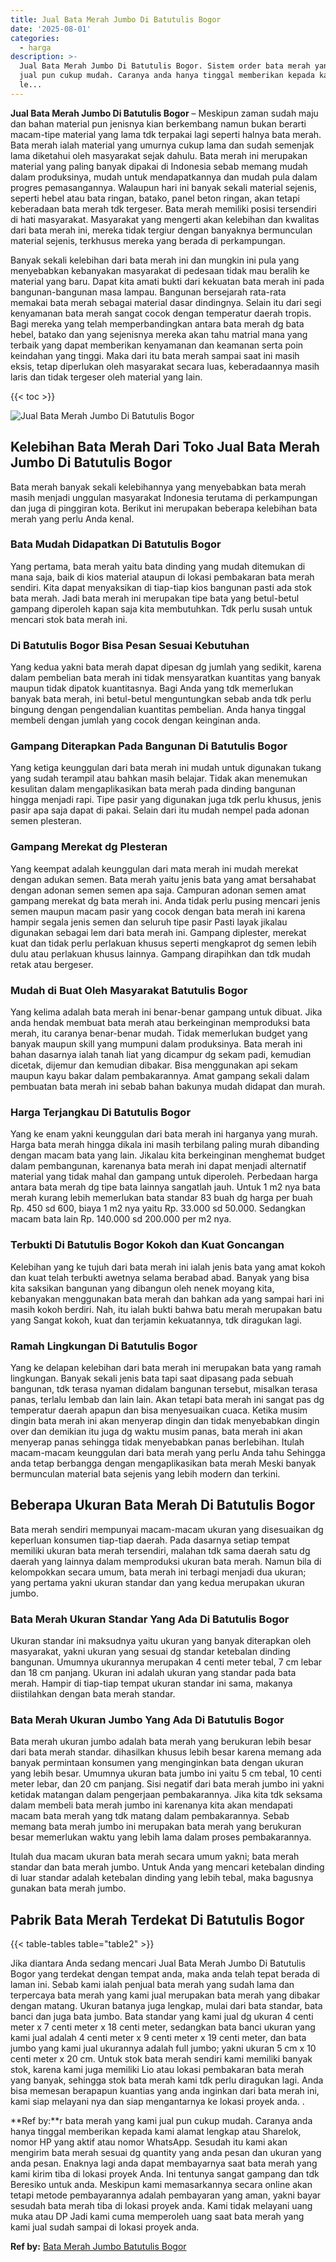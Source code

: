 ```yaml
---
title: Jual Bata Merah Jumbo Di Batutulis Bogor
date: '2025-08-01'
categories:
  - harga
description: >-
  Jual Bata Merah Jumbo Di Batutulis Bogor. Sistem order bata merah yang kami
  jual pun cukup mudah. Caranya anda hanya tinggal memberikan kepada kami alamat
  le...
---
```


**Jual Bata Merah Jumbo Di Batutulis Bogor** – Meskipun zaman sudah maju dan bahan material pun jenisnya kian berkembang namun bukan berarti macam-tipe material yang lama tdk terpakai lagi seperti halnya bata merah. Bata merah ialah material yang umurnya cukup lama dan sudah semenjak lama diketahui oleh masyarakat sejak dahulu. Bata merah ini merupakan material yang paling banyak dipakai di Indonesia sebab memang mudah dalam produksinya, mudah untuk mendapatkannya dan mudah pula dalam progres pemasangannya. Walaupun hari ini banyak sekali material sejenis, seperti hebel atau bata ringan, batako, panel beton ringan, akan tetapi keberadaan bata merah tdk tergeser. Bata merah memiliki posisi tersendiri di hati masyarakat. Masyarakat yang mengerti akan kelebihan dan kwalitas dari bata merah ini, mereka tidak tergiur dengan banyaknya bermunculan material sejenis, terkhusus mereka yang berada di perkampungan.

Banyak sekali kelebihan dari bata merah ini dan mungkin ini pula yang menyebabkan kebanyakan masyarakat di pedesaan tidak mau beralih ke material yang baru. Dapat kita amati bukti dari kekuatan bata merah ini pada bangunan-bangunan masa lampau. Bangunan bersejarah rata-rata memakai bata merah sebagai material dasar dindingnya. Selain itu dari segi kenyamanan bata merah sangat cocok dengan temperatur daerah tropis. Bagi mereka yang telah memperbandingkan antara bata merah dg bata hebel, batako dan yang sejenisnya mereka akan tahu matrial mana yang terbaik yang dapat memberikan kenyamanan dan keamanan serta poin keindahan yang tinggi. Maka dari itu bata merah sampai saat ini masih eksis, tetap diperlukan oleh masyarakat secara luas, keberadaannya masih laris dan tidak tergeser oleh material yang lain.

{{< toc >}}

![Jual Bata Merah Jumbo Di Batutulis Bogor](/images/jual-bata-merah-35.png)

## Kelebihan Bata Merah Dari Toko Jual Bata Merah Jumbo Di Batutulis Bogor

Bata merah banyak sekali kelebihannya yang menyebabkan bata merah masih menjadi unggulan masyarakat Indonesia terutama di perkampungan dan juga di pinggiran kota. Berikut ini merupakan beberapa kelebihan bata merah yang perlu Anda kenal.

### Bata Mudah Didapatkan Di Batutulis Bogor

Yang pertama, bata merah yaitu bata dinding yang mudah ditemukan di mana saja, baik di kios material ataupun di lokasi pembakaran bata merah sendiri. Kita dapat menyaksikan di tiap-tiap kios bangunan pasti ada stok bata merah. Jadi bata merah ini merupakan tipe bata yang betul-betul gampang diperoleh kapan saja kita membutuhkan. Tdk perlu susah untuk mencari stok bata merah ini.

### Di Batutulis Bogor Bisa Pesan Sesuai Kebutuhan

Yang kedua yakni bata merah dapat dipesan dg jumlah yang sedikit, karena dalam pembelian bata merah ini tidak mensyaratkan kuantitas yang banyak maupun tidak dipatok kuantitasnya. Bagi Anda yang tdk memerlukan banyak bata merah, ini betul-betul menguntungkan sebab anda tdk perlu bingung dengan pengendalian kuantitas pembelian. Anda hanya tinggal membeli dengan jumlah yang cocok dengan keinginan anda.

### Gampang Diterapkan Pada Bangunan Di Batutulis Bogor

Yang ketiga keunggulan dari bata merah ini mudah untuk digunakan tukang yang sudah terampil atau bahkan masih belajar. Tidak akan menemukan kesulitan dalam mengaplikasikan bata merah pada dinding bangunan hingga menjadi rapi. Tipe pasir yang digunakan juga tdk perlu khusus, jenis pasir apa saja dapat di pakai. Selain dari itu mudah nempel pada adonan semen plesteran.

### Gampang Merekat dg Plesteran

Yang keempat adalah keunggulan dari mata merah ini mudah merekat dengan adukan semen. Bata merah yaitu jenis bata yang amat bersahabat dengan adonan semen semen apa saja. Campuran adonan semen amat gampang merekat dg bata merah ini. Anda tidak perlu pusing mencari jenis semen maupun macam pasir yang cocok dengan bata merah ini karena hampir segala jenis semen dan seluruh tipe pasir Pasti layak jikalau digunakan sebagai lem dari bata merah ini. Gampang diplester, merekat kuat dan tidak perlu perlakuan khusus seperti mengkaprot dg semen lebih dulu atau perlakuan khusus lainnya. Gampang dirapihkan dan tdk mudah retak atau bergeser.

### Mudah di Buat Oleh Masyarakat Batutulis Bogor

Yang kelima adalah bata merah ini benar-benar gampang untuk dibuat. Jika anda hendak membuat bata merah atau berkeinginan memproduksi bata merah, itu caranya benar-benar mudah. Tidak memerlukan budget yang banyak maupun skill yang mumpuni dalam produksinya. Bata merah ini bahan dasarnya ialah tanah liat yang dicampur dg sekam padi, kemudian dicetak, dijemur dan kemudian dibakar. Bisa menggunakan api sekam maupun kayu bakar dalam pembakarannya. Amat gampang sekali dalam pembuatan bata merah ini sebab bahan bakunya mudah didapat dan murah.

### Harga Terjangkau Di Batutulis Bogor

Yang ke enam yakni keunggulan dari bata merah ini harganya yang murah. Harga bata merah hingga dikala ini masih terbilang paling murah dibanding dengan macam bata yang lain. Jikalau kita berkeinginan menghemat budget dalam pembangunan, karenanya bata merah ini dapat menjadi alternatif material yang tidak mahal dan gampang untuk diperoleh. Perbedaan harga antara bata merah dg tipe bata lainnya sangatlah jauh. Untuk 1 m2 nya bata merah kurang lebih memerlukan bata standar 83 buah dg harga per buah Rp. 450 sd 600, biaya 1 m2 nya yaitu Rp. 33.000 sd 50.000. Sedangkan macam bata lain Rp. 140.000 sd 200.000 per m2 nya.

### Terbukti Di Batutulis Bogor Kokoh dan Kuat Goncangan

Kelebihan yang ke tujuh dari bata merah ini ialah jenis bata yang amat kokoh dan kuat telah terbukti awetnya selama berabad abad. Banyak yang bisa kita saksikan bangunan yang dibangun oleh nenek moyang kita, kebanyakan menggunakan bata merah dan bahkan ada yang sampai hari ini masih kokoh berdiri. Nah, itu ialah bukti bahwa batu merah merupakan batu yang Sangat kokoh, kuat dan terjamin kekuatannya, tdk diragukan lagi.

### Ramah Lingkungan Di Batutulis Bogor

Yang ke delapan kelebihan dari bata merah ini merupakan bata yang ramah lingkungan. Banyak sekali jenis bata tapi saat dipasang pada sebuah bangunan, tdk terasa nyaman didalam bangunan tersebut, misalkan terasa panas, terlalu lembab dan lain lain. Akan tetapi bata merah ini sangat pas dg temperatur daerah apapun dan bisa menyesuaikan cuaca. Ketika musim dingin bata merah ini akan menyerap dingin dan tidak menyebabkan dingin over dan demikian itu juga dg waktu musim panas, bata merah ini akan menyerap panas sehingga tidak menyebabkan panas berlebihan. Itulah macam-macam keunggulan dari bata merah yang perlu Anda tahu Sehingga anda tetap berbangga dengan mengaplikasikan bata merah Meski banyak bermunculan material bata sejenis yang lebih modern dan terkini.

## Beberapa Ukuran Bata Merah Di Batutulis Bogor

Bata merah sendiri mempunyai macam-macam ukuran yang disesuaikan dg keperluan konsumen tiap-tiap daerah. Pada dasarnya setiap tempat memiliki ukuran bata merah tersendiri, malahan tdk sama daerah satu dg daerah yang lainnya dalam memproduksi ukuran bata merah. Namun bila di kelompokkan secara umum, bata merah ini terbagi menjadi dua ukuran; yang pertama yakni ukuran standar dan yang kedua merupakan ukuran jumbo.

### Bata Merah Ukuran Standar Yang Ada Di Batutulis Bogor

Ukuran standar ini maksudnya yaitu ukuran yang banyak diterapkan oleh masyarakat, yakni ukuran yang sesuai dg standar ketebalan dinding bangunan. Umumnya ukurannya merupakan 4 centi meter tebal, 7 cm lebar dan 18 cm panjang. Ukuran ini adalah ukuran yang standar pada bata merah. Hampir di tiap-tiap tempat ukuran standar ini sama, makanya diistilahkan dengan bata merah standar.

### Bata Merah Ukuran Jumbo Yang Ada Di Batutulis Bogor

Bata merah ukuran jumbo adalah bata merah yang berukuran lebih besar dari bata merah standar. dihasilkan khusus lebih besar karena memang ada banyak permintaan konsumen yang menginginkan bata dengan ukuran yang lebih besar. Umumnya ukuran bata jumbo ini yaitu 5 cm tebal, 10 centi meter lebar, dan 20 cm panjang. Sisi negatif dari bata merah jumbo ini yakni ketidak matangan dalam pengerjaan pembakarannya. Jika kita tdk seksama dalam membeli bata merah jumbo ini karenanya kita akan mendapati macam bata merah yang tdk matang dalam pembakarannya. Sebab memang bata merah jumbo ini merupakan bata merah yang berukuran besar memerlukan waktu yang lebih lama dalam proses pembakarannya.

Itulah dua macam ukuran bata merah secara umum yakni; bata merah standar dan bata merah jumbo. Untuk Anda yang mencari ketebalan dinding di luar standar adalah ketebalan dinding yang lebih tebal, maka bagusnya gunakan bata merah jumbo.

## Pabrik Bata Merah Terdekat Di Batutulis Bogor

{{< table-tables table="table2" >}}

Jika diantara Anda sedang mencari Jual Bata Merah Jumbo Di Batutulis Bogor yang terdekat dengan tempat anda, maka anda telah tepat berada di laman ini. Sebab kami ialah penjual bata merah yang sudah lama dan terpercaya bata merah yang kami jual merupakan bata merah yang dibakar dengan matang. Ukuran batanya juga lengkap, mulai dari bata standar, bata banci dan juga bata jumbo. Bata standar yang kami jual dg ukuran 4 centi meter x 7 centi meter x 18 centi meter, sedangkan bata banci ukuran yang kami jual adalah 4 centi meter x 9 centi meter x 19 centi meter, dan bata jumbo yang kami jual ukurannya adalah full jumbo; yakni ukuran 5 cm x 10 centi meter x 20 cm. Untuk stok bata merah sendiri kami memiliki banyak stok, karena kami juga memiliki Lio atau lokasi pembakaran bata merah yang banyak, sehingga stok bata merah kami tdk perlu diragukan lagi. Anda bisa memesan berapapun kuantias yang anda inginkan dari bata merah ini, kami siap melayani nya dan siap mengantarnya ke lokasi proyek anda.
.

**Ref by:**r bata merah yang kami jual pun cukup mudah. Caranya anda hanya tinggal memberikan kepada kami alamat lengkap atau Sharelok, nomor HP yang aktif atau nomor WhatsApp. Sesudah itu kami akan mengirim bata merah sesuai dg quantity yang anda pesan dan ukuran yang anda pesan. Enaknya lagi anda dapat membayarnya saat bata merah yang kami kirim tiba di lokasi proyek Anda. Ini tentunya sangat gampang dan tdk Beresiko untuk anda. Meskipun kami memasarkannya secara online akan tetapi metode pembayarannya adalah pembayaran yang aman, yakni bayar sesudah bata merah tiba di lokasi proyek anda. Kami tidak melayani uang muka atau DP Jadi kami cuma memperoleh uang saat bata merah yang kami jual sudah sampai di lokasi proyek anda.

**Ref by:** [Bata Merah Jumbo Batutulis Bogor](https://id.wikipedia.org/wiki/Bata)

